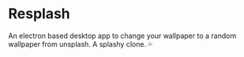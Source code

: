 # Resplash
An electron based desktop app to change your wallpaper to a random wallpaper from unsplash. A splashy clone. 💦
